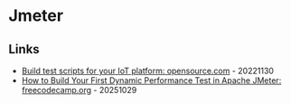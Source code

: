 # Jmeter

## Links

* [Build test scripts for your IoT platform: opensource.com](https://opensource.com/article/22/11/test-scripts-iot-jmeter) - 20221130
* [How to Build Your First Dynamic Performance Test in Apache JMeter: freecodecamp.org](https://www.freecodecamp.org/news/how-to-build-your-first-dynamic-performance-test-in-apache-jmeter/) - 20251029

